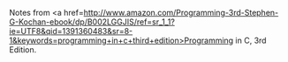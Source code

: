 Notes from <a href=http://www.amazon.com/Programming-3rd-Stephen-G-Kochan-ebook/dp/B002LGGJIS/ref=sr_1_1?ie=UTF8&qid=1391360483&sr=8-1&keywords=programming+in+c+third+edition>Programming in C, 3rd Edition</a>.

